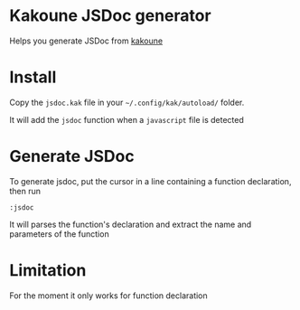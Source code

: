 # Kakoune JSDoc generator

Helps you generate JSDoc from [kakoune](http://kakoune.org)

# Install

Copy the `jsdoc.kak` file in your `~/.config/kak/autoload/` folder.

It will add the `jsdoc` function when a `javascript` file is detected

# Generate JSDoc

To generate jsdoc, put the cursor in a line containing a function declaration, then run

    :jsdoc
    
It will parses the function's declaration and extract the name and parameters of the function

# Limitation

For the moment it only works for function declaration 
